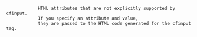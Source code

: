 
				HTML attributes that are not explicitly supported by cfinput.
				If you specify an attribute and value,
				they are passed to the HTML code generated for the cfinput tag.
			